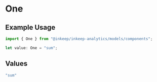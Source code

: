 # One

## Example Usage

```typescript
import { One } from "@inkeep/inkeep-analytics/models/components";

let value: One = "sum";
```

## Values

```typescript
"sum"
```